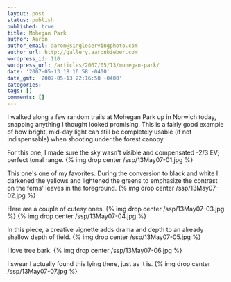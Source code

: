 ```yaml
---
layout: post
status: publish
published: true
title: Mohegan Park
author: Aaron
author_email: aaron@singleservingphoto.com
author_url: http://gallery.aaronbieber.com
wordpress_id: 110
wordpress_url: /articles/2007/05/13/mohegan-park/
date: '2007-05-13 18:16:58 -0400'
date_gmt: '2007-05-13 22:16:58 -0400'
categories:
tags: []
comments: []
---
```

I walked along a few random trails at Mohegan Park up in Norwich today,
snapping anything I thought looked promising. This is a fairly good
example of how bright, mid-day light can still be completely usable (if
not indispensable) when shooting under the forest canopy.

For this one, I made sure the sky wasn't visible and compensated -2/3
EV; perfect tonal range.
 {% img drop center /ssp/13May07-01.jpg %}

This one's one of my favorites. During the conversion to black and white
I darkened the yellows and lightened the greens to emphasize the
contrast on the ferns' leaves in the foreground.
 {% img drop center /ssp/13May07-02.jpg %}

Here are a couple of cutesy ones.
 {% img drop center /ssp/13May07-03.jpg %}
 {% img drop center /ssp/13May07-04.jpg %}

In this piece, a creative vignette adds drama and depth to an already
shallow depth of field.
 {% img drop center /ssp/13May07-05.jpg %}

I love tree bark.
 {% img drop center /ssp/13May07-06.jpg %}

I swear I actually found this lying there, just as it is.
 {% img drop center /ssp/13May07-07.jpg %}

